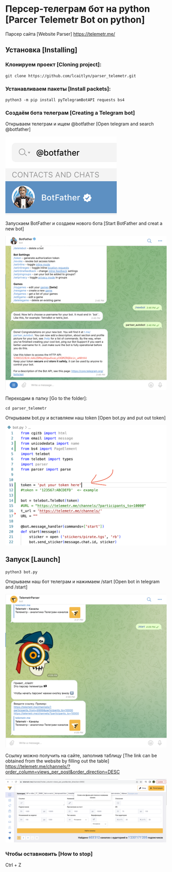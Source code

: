 # Персер-телеграм бот на python [Parcer Telemetr Bot on python]

Парсер сайта [Website Parser] https://telemetr.me/

## Установка [Installing]

### Клонируем проект [Cloning project]:

```
git clone https://github.com/lcaitlyn/parser_telemetr.git
```

### Устанавливаем пакеты [Install packets]:

```
python3 -m pip install pyTelegramBotAPI requests bs4
```

### Создаём бота телеграм [Creating a Telegram bot]

Открываем телеграм и ищем @botfather [Open telegram and search @botfather]

![](stickers/botfather.png)

Запускаем BotFather и создаем нового бота [Start BotFather and creat a new bot]

![](stickers/create_bot.png)

Переходим в папку [Go to the folder]:

```
cd parser_telemetr
```

Открываем bot.py и вставляем наш token [Open bot.py and put out token]

![](stickers/token.png)

## Запуск [Launch]

```
python3 bot.py
```

Открываем наш бот телеграм и нажимаем /start [Open bot in telegram and /start]

![](stickers/start.png)

Ссылку можно получить на сайте, заполнив таблицу
[The link can be obtained from the website by filling out the table]
https://telemetr.me/channels/?order_column=views_per_post&order_direction=DESC

![](stickers/search.png)

### Чтобы оставновить [How to stop]

Ctrl + Z
